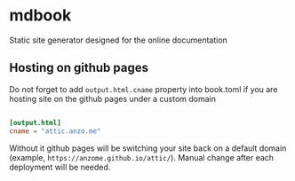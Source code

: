 # mdbook

Static site generator designed for the online documentation

## Hosting on github pages

Do not forget to add `output.html.cname` property into book.toml if you are hosting site on the 
github pages under a custom domain

```toml

[output.html]
cname = "attic.anzo.me"

```

Without it github pages will be switching your site back on a default domain (example, 
`https://anzome.github.io/attic/`). Manual change after each deployment will be needed.